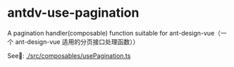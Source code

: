 # antdv-use-pagination

A pagination handler(composable) function suitable for ant-design-vue（一个 ant-design-vue 适用的分页接口处理函数））

See👀: [./src/composables/usePagination.ts](./src/composables/usePagination.ts)
